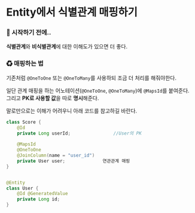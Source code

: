 # Entity에서 식별관계 매핑하기

### 🎊 시작하기 전에..

**식별관계**와 **비식별관계**에 대한 이해도가 있으면 더 좋다.

### ♻ 매핑하는 법

기존처럼 `@OneToOne` 또는 `@OneToMany`를 사용하되 조금 더 처리를 해줘야한다.

일단 관계 매핑을 하는 어노테이션(`@OneToOne`, `@OneToMany`)에 `@MapsId`를 붙여준다. 그리고 **PK로 사용할 값**을 따로 **명시**해준다.

말로만으로는 이해가 어려우니 아래 코드를 참고하길 바란다.

```java
class Score {
    @Id
    private Long userId; 				//User의 PK
    
    @MapsId
    @OneToOne
    @JoinColumn(name = "user_id")
    private User user;				연관관계 매핑
}


@Entity
class User {
    @Id	@GeneratedValue
    private Long id;
}
```

